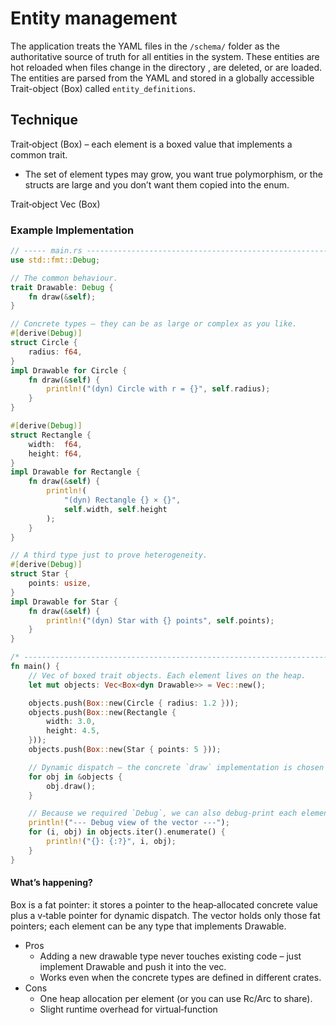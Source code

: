 # Entity management

The application treats the YAML files in the `/schema/` folder as the authoritative source of truth
for all entities in the system.  These entities are hot reloaded when files change in the directory
, are deleted, or are loaded.  The entities are parsed from the YAML and stored in a globally accessible Trait-object (Box) called `entity_definitions`.

## Technique

Trait‑object (Box<dyn MyTrait>) 
– each element is a boxed value that implements a common trait.	
- The set of element types may grow, you want true polymorphism, or the structs are large and you don’t want them copied into the enum.

Trait‑object Vec (Box<dyn Drawable>)

### Example Implementation

```rust
// ----- main.rs --------------------------------------------------------------
use std::fmt::Debug;

// The common behaviour.
trait Drawable: Debug {
    fn draw(&self);
}

// Concrete types – they can be as large or complex as you like.
#[derive(Debug)]
struct Circle {
    radius: f64,
}
impl Drawable for Circle {
    fn draw(&self) {
        println!("(dyn) Circle with r = {}", self.radius);
    }
}

#[derive(Debug)]
struct Rectangle {
    width:  f64,
    height: f64,
}
impl Drawable for Rectangle {
    fn draw(&self) {
        println!(
            "(dyn) Rectangle {} × {}",
            self.width, self.height
        );
    }
}

// A third type just to prove heterogeneity.
#[derive(Debug)]
struct Star {
    points: usize,
}
impl Drawable for Star {
    fn draw(&self) {
        println!("(dyn) Star with {} points", self.points);
    }
}

/* ------------------------------------------------------------------------ */
fn main() {
    // Vec of boxed trait objects. Each element lives on the heap.
    let mut objects: Vec<Box<dyn Drawable>> = Vec::new();

    objects.push(Box::new(Circle { radius: 1.2 }));
    objects.push(Box::new(Rectangle {
        width: 3.0,
        height: 4.5,
    }));
    objects.push(Box::new(Star { points: 5 }));

    // Dynamic dispatch – the concrete `draw` implementation is chosen at runtime.
    for obj in &objects {
        obj.draw();
    }

    // Because we required `Debug`, we can also debug‑print each element:
    println!("--- Debug view of the vector ---");
    for (i, obj) in objects.iter().enumerate() {
        println!("{}: {:?}", i, obj);
    }
}
```

#### What’s happening?
Box<dyn Drawable> is a fat pointer: it stores a pointer to the heap‑allocated concrete value plus a v‑table pointer for dynamic dispatch.
The vector holds only those fat pointers; each element can be any type that implements Drawable.

- Pros
  - Adding a new drawable type never touches existing code – just implement Drawable and push it into the vec.
  - Works even when the concrete types are defined in different crates.
- Cons
  - One heap allocation per element (or you can use Rc<dyn Drawable>/Arc<dyn Drawable> to share).
  - Slight runtime overhead for virtual‑function